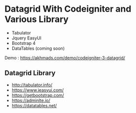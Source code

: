 # Datagrid With Codeigniter and Various Library

- Tabulator
- Jquery EasyUI
- Bootstrap 4
- DataTables (coming soon)

Demo : https://akhmads.com/demo/codeigniter-3-datagrid/

## Datagrid Library

- http://tabulator.info/
- https://www.jeasyui.com/
- https://getbootstrap.com/
- https://adminlte.io/
- https://datatables.net/